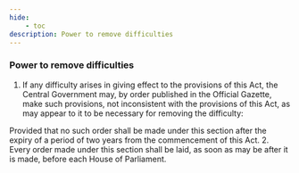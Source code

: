 ```yaml
---
hide:
    - toc
description: Power to remove difficulties
---
```


### Power to remove difficulties

1. If any difficulty arises in giving effect to the provisions of this Act, the Central Government may, by order published in the Official Gazette, make such provisions, not inconsistent with the provisions of this Act, as may appear to it to be necessary for removing the difficulty:
</p>
Provided that no such order shall be made under this section after the expiry of a period of two years from the commencement of this Act.
2. Every order made under this section shall be laid, as soon as may be after it is made, before each House of Parliament.
